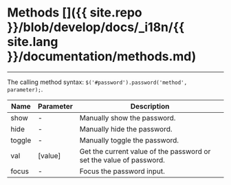 # Methods []({{ site.repo }}/blob/develop/docs/_i18n/{{ site.lang }}/documentation/methods.md)

---

The calling method syntax: `$('#password').password('method', parameter);`.

<div class="start-table"></div>

| Name   | Parameter | Description                                                         |
|--------|-----------|---------------------------------------------------------------------|
| show   | -         | Manually show the password.                                         |
| hide   | -         | Manually hide the password.                                         |
| toggle | -         | Manually toggle the password.                                       |
| val    | [value]   | Get the current value of the password or set the value of password. |
| focus  | -         | Focus the password input.                                           |
